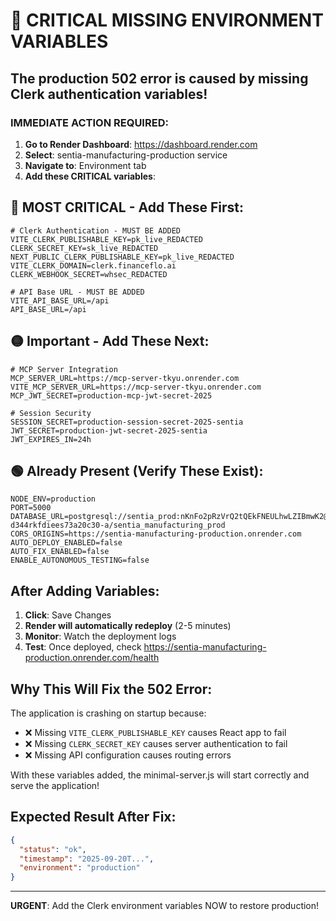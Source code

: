 # 🚨 CRITICAL MISSING ENVIRONMENT VARIABLES

## The production 502 error is caused by missing Clerk authentication variables!

### IMMEDIATE ACTION REQUIRED:

1. **Go to Render Dashboard**: https://dashboard.render.com
2. **Select**: sentia-manufacturing-production service
3. **Navigate to**: Environment tab
4. **Add these CRITICAL variables**:

## 🔴 MOST CRITICAL - Add These First:

```env
# Clerk Authentication - MUST BE ADDED
VITE_CLERK_PUBLISHABLE_KEY=pk_live_REDACTED
CLERK_SECRET_KEY=sk_live_REDACTED
NEXT_PUBLIC_CLERK_PUBLISHABLE_KEY=pk_live_REDACTED
VITE_CLERK_DOMAIN=clerk.financeflo.ai
CLERK_WEBHOOK_SECRET=whsec_REDACTED

# API Base URL - MUST BE ADDED
VITE_API_BASE_URL=/api
API_BASE_URL=/api
```

## 🟡 Important - Add These Next:

```env
# MCP Server Integration
MCP_SERVER_URL=https://mcp-server-tkyu.onrender.com
VITE_MCP_SERVER_URL=https://mcp-server-tkyu.onrender.com
MCP_JWT_SECRET=production-mcp-jwt-secret-2025

# Session Security
SESSION_SECRET=production-session-secret-2025-sentia
JWT_SECRET=production-jwt-secret-2025-sentia
JWT_EXPIRES_IN=24h
```

## 🟢 Already Present (Verify These Exist):

```env
NODE_ENV=production
PORT=5000
DATABASE_URL=postgresql://sentia_prod:nKnFo2pRzVrQ2tQEkFNEULhwLZIBmwK2@dpg-d344rkfdiees73a20c30-a/sentia_manufacturing_prod
CORS_ORIGINS=https://sentia-manufacturing-production.onrender.com
AUTO_DEPLOY_ENABLED=false
AUTO_FIX_ENABLED=false
ENABLE_AUTONOMOUS_TESTING=false
```

## After Adding Variables:

1. **Click**: Save Changes
2. **Render will automatically redeploy** (2-5 minutes)
3. **Monitor**: Watch the deployment logs
4. **Test**: Once deployed, check https://sentia-manufacturing-production.onrender.com/health

## Why This Will Fix the 502 Error:

The application is crashing on startup because:
- ❌ Missing `VITE_CLERK_PUBLISHABLE_KEY` causes React app to fail
- ❌ Missing `CLERK_SECRET_KEY` causes server authentication to fail
- ❌ Missing API configuration causes routing errors

With these variables added, the minimal-server.js will start correctly and serve the application!

## Expected Result After Fix:

```json
{
  "status": "ok",
  "timestamp": "2025-09-20T...",
  "environment": "production"
}
```

---

**URGENT**: Add the Clerk environment variables NOW to restore production!


